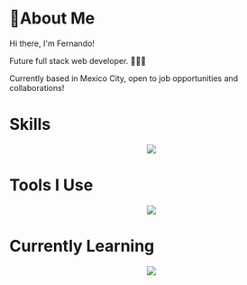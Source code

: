 # 💫About Me
Hi there, I'm Fernando! 

Future full stack web developer. 👨🏻‍💻

Currently based in Mexico City, open to job opportunities and collaborations!

# Skills
<p align="center">
  <a href="https://skillicons.dev">
    <img src="https://skillicons.dev/icons?i=html,css,js,python,github,git" />
  </a>
</p>

# Tools I Use
<p align="center">
  <a href="https://skillicons.dev">
    <img src="https://skillicons.dev/icons?i=notion,vscode" />
  </a>
</p>

# Currently Learning
<p align="center">
  <a href="https://skillicons.dev">
    <img src="https://skillicons.dev/icons?i=nodejs,express,vue,sequelize,tailwind" />
  </a>
</p>

